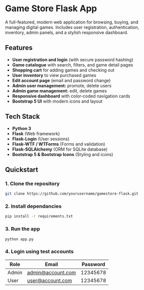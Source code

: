 # Game Store Flask App

A full-featured, modern web application for browsing, buying, and managing digital games. Includes user registration, authentication, inventory, admin panels, and a stylish responsive dashboard.

## Features

- **User registration and login** (with secure password hashing)
- **Game catalogue** with search, filters, and game detail pages
- **Shopping cart** for adding games and checking out
- **User inventory** to view purchased games
- **Edit account page** (email and password change)
- **Admin user management:** promote, delete users
- **Admin game management:** edit, delete games
- **Responsive dashboard** with color-coded navigation cards
- **Bootstrap 5 UI** with modern icons and layout

## Tech Stack

- **Python 3**
- **Flask** (Web framework)
- **Flask-Login** (User sessions)
- **Flask-WTF / WTForms** (Forms and validation)
- **Flask-SQLAlchemy** (ORM for SQLite database)
- **Bootstrap 5 & Bootstrap Icons** (Styling and icons)

## Quickstart

### 1. Clone the repository

```bash
git clone https://github.com/yourusername/gamestore-flask.git
```

### 2. Install dependancies

```bash
pip install -r requirements.txt
```
### 3. Run the app

```bash
python app.py
```
### 4. Login using test accounts

| Role   | Email                      | Password   |
|--------|----------------------------|------------|
| Admin  | admin@account.com          | 12345678   |
| User   | user@account.com           | 12345678   |